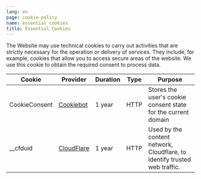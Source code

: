 ```yaml
---
lang: en
page: cookie-policy
name: essential cookies
title: Essential Cookies
---
```


The Website may use technical cookies to carry out activities that are strictly necessary for the operation or delivery of services. They include, for example, cookies that allow you to access secure areas of the website. We use this cookie to obtain the required consent to process data.

Cookie        | Provider   | Duration | Type | Purpose                                                                  
------------- | ---------- | -------- | ---- | -------------------------------------------------------------------------
CookieConsent | <a class="no-underline" href="https://www.cookiebot.com/goto/privacy-policy/">Cookiebot</a>  | 1 year   | HTTP | Stores the user's cookie consent state for the current domain            
__cfduid      | <a class="no-underline" href="https://www.cloudflare.com/">CloudFlare</a> | 1 year  | HTTP | Used by the content network, Cloudflare, to identify trusted web traffic.
